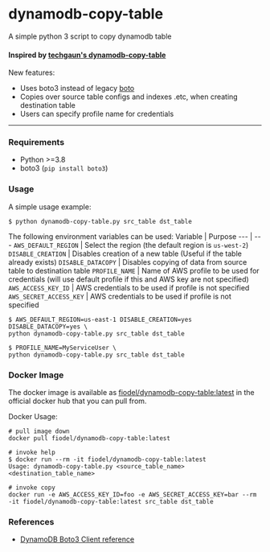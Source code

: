 # dynamodb-copy-table
A simple python 3 script to copy dynamodb table

#### Inspired by [techgaun's dynamodb-copy-table](https://github.com/techgaun/dynamodb-copy-table)

New features:
* Uses boto3 instead of legacy [boto](https://github.com/boto/boto?tab=readme-ov-file#deprecation-notice)
* Copies over source table configs and indexes .etc, when creating destination table
* Users can specify profile name for credentials

---

### Requirements

- Python >=3.8
- boto3 (`pip install boto3`)

### Usage

A simple usage example:

```shell
$ python dynamodb-copy-table.py src_table dst_table
```

The following environment variables can be used:
Variable | Purpose
--- | ---
`AWS_DEFAULT_REGION` | Select the region (the default region is `us-west-2`)
`DISABLE_CREATION` | Disables creation of a new table (Useful if the table already exists)
`DISABLE_DATACOPY` | Disables copying of data from source table to destination table
`PROFILE_NAME` | Name of AWS profile to be used for credentials (will use default profile if this and AWS key are not specified)
`AWS_ACCESS_KEY_ID` | AWS credentials to be used if profile is not specified
`AWS_SECRET_ACCESS_KEY` | AWS credentials to be used if profile is not specified

```shell
$ AWS_DEFAULT_REGION=us-east-1 DISABLE_CREATION=yes DISABLE_DATACOPY=yes \
python dynamodb-copy-table.py src_table dst_table
```

```shell
$ PROFILE_NAME=MyServiceUser \
python dynamodb-copy-table.py src_table dst_table
```

### Docker Image

The docker image is available as [fiodel/dynamodb-copy-table:latest](https://hub.docker.com/r/fiodel/dynamodb-copy-table)
in the official docker hub that you can pull from.

Docker Usage:

```shell
# pull image down
docker pull fiodel/dynamodb-copy-table:latest

# invoke help
$ docker run --rm -it fiodel/dynamodb-copy-table:latest
Usage: dynamodb-copy-table.py <source_table_name> <destination_table_name>

# invoke copy
docker run -e AWS_ACCESS_KEY_ID=foo -e AWS_SECRET_ACCESS_KEY=bar --rm -it fiodel/dynamodb-copy-table:latest src_table dst_table
```

### References

- [DynamoDB Boto3 Client reference](https://boto3.amazonaws.com/v1/documentation/api/latest/reference/services/dynamodb.html)
